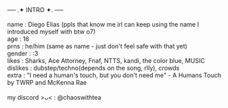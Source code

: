 ── .✦ INTRO ✦. ──</br> </br>
name : Diego Elias (ppls that know me irl can keep using the name I introduced myself with btw o7) </br>
age  :  16 </br>
prns :  he/him (same as name - just don't feel safe with that yet) </br>
gender : :3  </br>
likes : Sharks, Ace Attorney, Fnaf, NTTS, kandi, the color blue, MUSIC </br>
dislikes : dubstep/techno(depends on the song, rlly), crowds </br>
extra : "I need a human's touch, but you don't need me" - A Humans Touch by TWRP and McKenna Rae </br>
</br>
my discord >ᴗ< : @chaoswithtea
